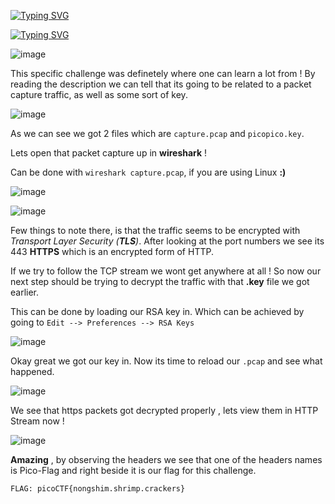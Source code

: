 
[![Typing SVG](https://readme-typing-svg.herokuapp.com?font=Sigmar&size=25&duration=3700&pause=400&width=435&lines=WebNet0)](https://git.io/typing-svg)

[![Typing SVG](https://readme-typing-svg.herokuapp.com?font=Sigmar&size=25&duration=3700&pause=700&color=F72424&width=435&lines=Forensics)](https://git.io/typing-svg)

![image](https://user-images.githubusercontent.com/102762345/236415637-cf77ef56-92fb-464b-a16b-6b857fc0343c.png)


This specific challenge was definetely where one can learn a lot from ! By reading the description we can tell that its going to be related to a packet capture traffic, as well as some sort of key. 

![image](https://user-images.githubusercontent.com/102762345/236415753-06f7c96b-3fd2-4384-8e55-c7522b97d31f.png)


As we can see we got 2 files which are `capture.pcap` and `picopico.key`.

Lets open that packet capture up in **wireshark** !

Can be done with `wireshark capture.pcap`, if you are using Linux **:)**

![image](https://user-images.githubusercontent.com/102762345/236416172-abf6bbd2-15f8-464a-b639-60e51a762f01.png)

![image](https://user-images.githubusercontent.com/102762345/236416216-32bf91bb-69bb-43cd-b885-9fe918fb5919.png)

Few things to note there, is that the traffic seems to be encrypted with *Transport Layer Security (**TLS**)*. After looking at the port numbers we see its 443 **HTTPS** which is an encrypted form of HTTP. 

If we try to follow the TCP stream we wont get anywhere at all ! So now our next step should be trying to decrypt the traffic with that **.key** file we got earlier.

This can be done by loading our RSA key in. Which can be achieved by going to `Edit --> Preferences --> RSA Keys`

![image](https://user-images.githubusercontent.com/102762345/236416594-2fc990e2-a279-42de-9ad8-7cdab6ec96a3.png)

Okay great we got our key in. Now its time to reload our `.pcap` and see what happened.

![image](https://user-images.githubusercontent.com/102762345/236416750-4ee9e7dd-9238-4084-a662-3ec4bcbe8583.png)

We see that https packets got decrypted properly , lets view them in HTTP Stream now !

![image](https://user-images.githubusercontent.com/102762345/236416947-6b0d1581-a998-4810-90b0-ffc10e3ebae9.png)

**Amazing** , by observing the headers we see that one of the headers names is Pico-Flag and right beside it is our flag for this challenge.

``FLAG: picoCTF{nongshim.shrimp.crackers}``


